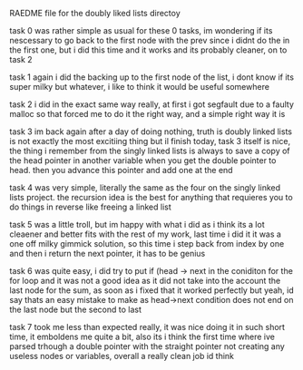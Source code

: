 RAEDME file for the doubly liked lists directoy

task 0 was rather simple as usual for these 0 tasks, im wondering if its nescessary to go back to the first node with the prev since i didnt do the in the first one, but i did this time and it works and its probably cleaner, on to task 2

task 1 again i did the backing up to the first node of the list, i dont know if its super milky but whatever, i like to think it would be useful somewhere

task 2 i did in the exact same way really, at first i got segfault due to a faulty malloc so that forced me to do it the right way, and a simple right way it is

task 3 im back again after a day of doing nothing, truth is doubly linked lists is not exactly the most excitiing thing but il finish today, task 3 itself is nice, the thing i remember from the singly linked lists is always to save a copy of the head pointer in another variable when you get the double pointer to head.
then you advance this pointer and add one at the end

task 4 was very simple, literally the same as the four on the singly linked lists project. the recursion idea is the best for anything that requieres you to do things in reverse like freeing a linked list

task 5 was a little troll, but im happy with what i did as i think its a lot cleaener and better fits with the rest of my work, last time i did it it was a one off milky gimmick solution, so this time i step back from index by one and then i return the next pointer, it has to be genius

task 6 was quite easy, i did try to put if (head -> next in the coniditon for the for loop and it was not a good idea as it did not take into the account the last node for the sum, as soon as i fixed that it worked perfectly but yeah, id say thats an easy mistake to make as head->next condition does not end on the last node but the second to last

task 7 took me less than expected really, it was nice doing it in such short time, it emboldens me quite a bit, also its i think the first time where ive parsed trhough a double pointer with the straight pointer not creating any useless nodes or variables, overall a really clean job id think